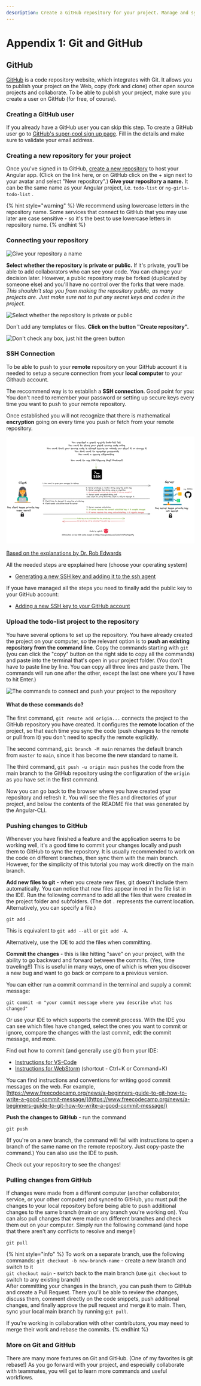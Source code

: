 ```yaml
---
description: Create a GitHub repository for your project. Manage and sync it using Git.
---
```


# Appendix 1: Git and GitHub

## GitHub

[GitHub](https://github.com/) is a code repository website, which integrates with Git. It allows you to publish your project on the Web, copy \(fork and clone\) other open source projects and collaborate. To be able to publish your project, make sure you create a user on GitHub \(for free, of course\).

### Creating a GitHub user

If you already have a GitHub user you can skip this step. To create a GitHub user go to [GitHub's super-cool sign up page](https://github.com/signup). Fill in the details and make sure to validate your email address.

### Creating a new repository for your project

Once you've signed in to GitHub, [create a new repository](https://github.com/new) to host your Angular app. \(Click on the link here, or on GitHub click on the + sign next to your avatar and select "New repository".\) **Give your repository a name.** It can be the same name as your Angular project, i.e. `todo-list` or `ng-girls-todo-list` .

{% hint style="warning" %}
We recommend using lowercase letters in the repository name. Some services that connect to GitHub that you may use later are case sensitive - so it's the best to use lowercase letters in repository name.
{% endhint %}

### Connecting your repository

![Give your repository a name](../.gitbook/assets/image%20%285%29.png)

**Select whether the repository is private or public.** If it's private, you'll be able to add collaborators who can see your code. You can change your decision later. However, a public repository may be forked \(duplicated by someone else\) and you'll have no control over the forks that were made. _This shouldn't stop you from making the repository public, as many projects are. Just make sure not to put any secret keys and codes in the project._

![Select whether the repository is private or public](../.gitbook/assets/image%20%288%29.png)

Don't add any templates or files. **Click on the button "Create repository".**

![Don't check any box, just hit the green button](../.gitbook/assets/image%20%289%29.png)

### SSH Connection

To be able to push to your **remote** repository on your GitHub account it is needed to setup a secure connection from your **local computer** to your Githaub account.

The reccommend way is to establish a **SSH connection**. Good point for you: You don't need to remember your password or setting up secure keys every time you want to push to your remote repository.

Once established you will not recognize that there is mathematical **encryption** going on every time you push or fetch from your remote repository.

![A short explanation how SSH works](../.gitbook/assets/SSH_Explanation.png)

[Based on the explanations by Dr. Rob Edwards](https://www.youtube.com/watch?v=dPAw4opzN9g)

All the needed steps are epxplained here (choose your operating system)

- [Generating a new SSH key and adding it to the ssh agent](https://docs.github.com/en/authentication/connecting-to-github-with-ssh/generating-a-new-ssh-key-and-adding-it-to-the-ssh-agent)

If youe have managed all the steps you need to finally add the public key to your GitHub account:

- [Adding a new SSH key to your GitHub account](https://docs.github.com/en/authentication/connecting-to-github-with-ssh/adding-a-new-ssh-key-to-your-github-account)

### Upload the todo-list project to the repository

You have several options to set up the repository. You have already created the project on your computer, so the relevant option is to **push an existing repository from the command line**. Copy the commands starting with `git` \(you can click the "copy" button on the right side to copy all the commands\) and paste into the terminal that's open in your project folder. \(You don't have to paste line by line. You can copy all three lines and paste them. The commands will run one after the other, except the last one where you'll have to hit Enter.\)

![The commands to connect and push your project to the repository](../.gitbook/assets/image%20%287%29.png)

#### What do these commands do?

The first command, `git remote add origin...` connects the project to the GitHub repository you have created. It configures the **remote** location of the project, so that each time you sync the code \(push changes to the remote or pull from it\) you don't need to specify the remote explicitly.

The second command, `git branch -M main` renames the default branch from `master` to `main`, since it has become the new standard to name it.

The third command, `git push -u origin main` pushes the code from the main branch to the GitHub repository using the configuration of the `origin` as you have set in the first command.

Now you can go back to the browser where you have created your repository and refresh it. You will see the files and directories of your project, and below the contents of the README file that was generated by the Angular-CLI.

### Pushing changes to GitHub

Whenever you have finished a feature and the application seems to be working well, it's a good time to commit your changes locally and push them to GitHub to sync the repository. It is usually recommended to work on the code on different branches, then sync them with the main branch. However, for the simplicity of this tutorial you may work directly on the main branch.

**Add new files to git** - when you create new files, git doesn't include them automatically. You can notice that new files appear in red in the file list in the IDE. Run the following command to add all the files that were created in the project folder and subfolders. \(The dot `.` represents the current location. Alternatively, you can specify a file.\)

```text
git add .
```

This is equivalent to `git add --all` or `git add -A`.

Alternatively, use the IDE to add the files when committing.

**Commit the changes** - this is like hitting "save" on your project, with the ability to go backward and forward between the commits. \(Yes, time traveling!!\) This is useful in many ways, one of which is when you discover a new bug and want to go back or compare to a previous version.

You can either run a commit command in the terminal and supply a commit message:

```text
git commit -m "your commit message where you describe what has changed"
```

Or use your IDE to which supports the commit process. With the IDE you can see which files have changed, select the ones you want to commit or ignore, compare the changes with the last commit, edit the commit message, and more.

Find out how to commit \(and generally use git\) from your IDE:

- [Instructions for VS-Code](https://code.visualstudio.com/docs/editor/versioncontrol)
- [Instructions for WebStorm](https://www.jetbrains.com/help/webstorm/commit-and-push-changes.html) \(shortcut - Ctrl+K or Command+K\)

You can find instructions and conventions for writing good commit messages on the web. For example, [https://www.freecodecamp.org/news/a-beginners-guide-to-git-how-to-write-a-good-commit-message/](https://www.freecodecamp.org/news/a-beginners-guide-to-git-how-to-write-a-good-commit-message/)

**Push the changes to GitHub** - run the command

```text
git push
```

\(If you're on a new branch, the command will fail with instructions to open a branch of the same name on the remote repository. Just copy-paste the command.\) You can also use the IDE to push.

Check out your repository to see the changes!

### Pulling changes from GitHub

If changes were made from a different computer \(another collaborator, service, or your other computer\) and synced to GitHub, you must pull the changes to your local repository before being able to push additional changes to the same branch \(main or any branch you're working on\). You can also pull changes that were made on different branches and check them out on your computer. Simply run the following command \(and hope that there aren't any conflicts to resolve and merge!\)

```text
git pull
```

{% hint style="info" %}
To work on a separate branch, use the following commands:
`git checkout -b new-branch-name` - create a new branch and switch to it  
`git checkout main` - switch back to the main branch \(use `git checkout` to switch to any existing branch\)  
After committing your changes in the branch, you can push them to GitHub and create a Pull Request. There you'll be able to review the changes, discuss them, comment directly on the code snippets, push additional changes, and finally approve the pull request and merge it to main. Then, sync your local main branch by running `git pull`.

If you're working in collaboration with other contributors, you may need to merge their work and rebase the commits.
{% endhint %}

### More on Git and GitHub

There are many more features on Git and GitHub. \(One of my favorites is git rebase!\) As you go forward with your project, and especially collaborate with teammates, you will get to learn more commands and useful workflows.
